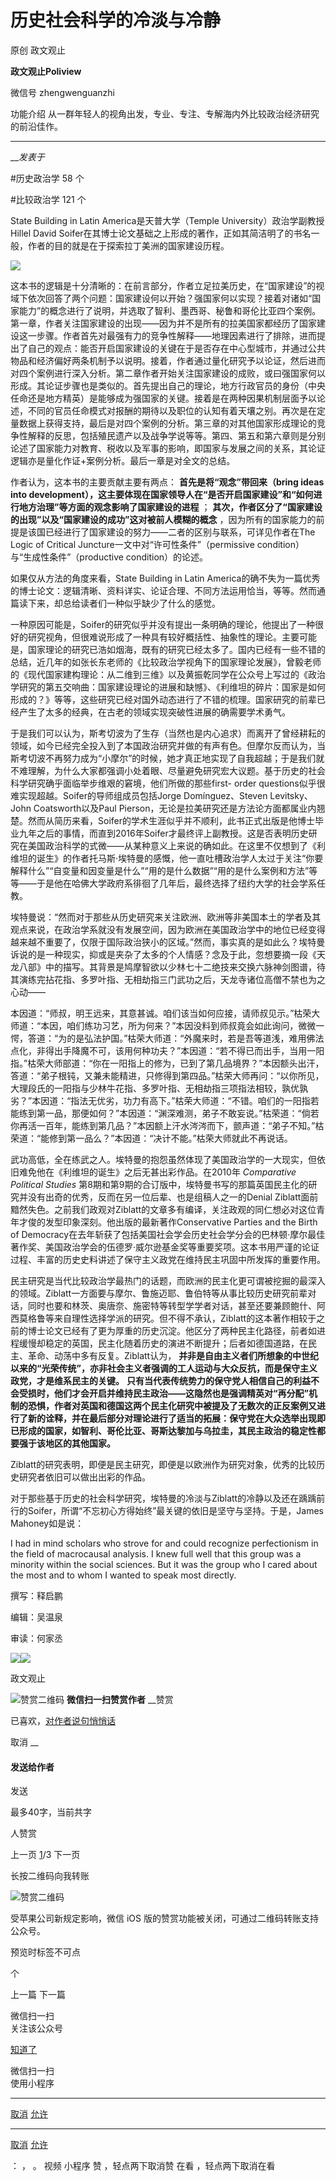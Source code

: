 

#  历史社会科学的冷淡与冷静

原创 政文观止 

**政文观止Poliview** 

微信号 zhengwenguanzhi

功能介绍 从一群年轻人的视角出发，专业、专注、专解海内外比较政治经济研究的前沿佳作。

____

___发表于_


#历史政治学 58 个

#比较政治学 121 个

State Building in Latin America是天普大学（Temple University）政治学副教授Hillel David
Soifer在其博士论文基础之上形成的著作，正如其简洁明了的书名一般，作者的目的就是在于探索拉丁美洲的国家建设历程。

  

![](/images/472/2.png)

  

这本书的逻辑是十分清晰的：在前言部分，作者立足拉美历史，在“国家建设”的视域下依次回答了两个问题：国家建设何以开始？强国家何以实现？接着对诸如“国家能力”的概念进行了说明，并选取了智利、墨西哥、秘鲁和哥伦比亚四个案例。第一章，作者关注国家建设的出现——因为并不是所有的拉美国家都经历了国家建设这一步骤。作者首先对最强有力的竞争性解释——地理因素进行了排除，进而提出了自己的观点：能否开启国家建设的关键在于是否存在中心型城市，并通过公共物品和经济偏好两条机制予以说明。接着，作者通过量化研究予以论证，然后进而对四个案例进行深入分析。第二章作者开始关注国家建设的成败，或曰强国家何以形成。其论证步骤也是类似的。首先提出自己的理论，地方行政官员的身份（中央任命还是地方精英）是能够成为强国家的关键。接着是在两种因果机制层面予以论述，不同的官员任命模式对报酬的期待以及职位的认知有着天壤之别。再次是在定量数据上获得支持，最后是对四个案例的分析。第三章的对其他国家形成理论的竞争性解释的反思，包括殖民遗产以及战争学说等等。第四、第五和第六章则是分别论述了国家能力对教育、税收以及军事的影响，即国家与发展之间的关系，其论证逻辑亦是量化作证+案例分析。最后一章是对全文的总结。  

  

作者认为，这本书的主要贡献主要有两点： **首先是将“观念”带回来（bring ideas into
development），这主要体现在国家领导人在“是否开启国家建设”和“如何进行地方治理”等方面的观念影响了国家建设的进程** ；
**其次，作者区分了“国家建设的出现”以及“国家建设的成功”这对被前人模糊的概念**
，因为所有的国家能力的前提是该国已经进行了国家建设的努力——二者的区别与联系，可详见作者在The Logic of Critical
Juncture一文中对“许可性条件”（permissive condition）与“生成性条件”（productive condition）的论述。

如果仅从方法的角度来看，State Building in Latin
America的确不失为一篇优秀的博士论文：逻辑清晰、资料详实、论证合理、不同方法运用恰当，等等。然而通篇读下来，却总给读者们一种似乎缺少了什么的感觉。

一种原因可能是，Soifer的研究似乎并没有提出一条明确的理论，他提出了一种很好的研究视角，但很难说形成了一种具有较好概括性、抽象性的理论。主要可能是，国家理论的研究已浩如烟海，既有的研究已经太多了。国内已经有一些不错的总结，近几年的如张长东老师的《比较政治学视角下的国家理论发展》，曾毅老师的《现代国家建构理论：从二维到三维》以及黄振乾同学在公众号上写过的《政治学研究的第五交响曲：国家建设理论的进展和缺憾》、《利维坦的碎片：国家是如何形成的？》等等，这些研究已经对国外动态进行了不错的梳理。国家研究的前辈已经产生了太多的经典，在古老的领域实现突破性进展的确需要学术勇气。

于是我们可以认为，斯考切波为了生存（当然也是内心追求）而离开了曾经耕耘的领域，如今已经完全投入到了本国政治研究并做的有声有色。但摩尔反而认为，当斯考切波不再努力成为“小摩尔”的时候，她才真正地实现了自我超越；于是我们就不难理解，为什么大家都强调小处着眼、尽量避免研究宏大议题。基于历史的社会科学研究确乎面临举步维艰的窘境，他们所做的那些first-
order questions似乎很难实现超越。Soifer的导师组成员包括Jorge Domínguez、Steven Levitsky、John
Coatsworth以及Paul
Pierson，无论是拉美研究还是方法论方面都属业内翘楚。然而从简历来看，Soifer的学术生涯似乎并不顺利，此书正式出版是他博士毕业九年之后的事情，而直到2016年Soifer才最终评上副教授。这是否表明历史研究在美国政治科学的式微——从某种意义上来说的确如此。在这里不仅想到了《利维坦的诞生》的作者托马斯·埃特曼的感慨，他一直吐槽政治学人太过于关注“你要解释什么”“自变量和因变量是什么”“用的是什么数据”“用的是什么案例和方法”等等——于是他在哈佛大学政府系徘徊了几年后，最终选择了纽约大学的社会学系任教。

埃特曼说：“然而对于那些从历史研究来关注欧洲、欧洲等非美国本土的学者及其观点来说，在政治学系就没有发展空间，因为欧洲在美国政治学中的地位已经变得越来越不重要了，仅限于国际政治狭小的区域。”然而，事实真的是如此么？埃特曼诉说的是一种现实，抑或是夹杂了太多的个人情感？念及于此，忽想要摘一段《天龙八部》中的描写。其背景是鸠摩智欲以少林七十二绝技来交换六脉神剑图谱，待其演练完拈花指、多罗叶指、无相劫指三门武功之后，天龙寺诸位高僧不禁也为之心动——

本因道：“师叔，明王远来，其意甚诚。咱们该当如何应接，请师叔见示。”枯荣大师道：“本因，咱们练功习艺，所为何来？”本因没料到师叔竟会如此询问，微微一愕，答道：“为的是弘法护国。”枯荣大师道：“外魔来时，若是吾等道浅，难用佛法点化，非得出手降魔不可，该用何种功夫？”本因道：“若不得已而出手，当用一阳指。”枯荣大师部道：“你在一阳指上的修为，已到了第几品境界？”本因额头出汗，答道：“弟子根钝，又兼未能精进，只修得到第四品。”枯荣大师再问：“以你所见，大理段氏的一阳指与少林牛花指、多罗叶指、无相劫指三项指法相较，孰优孰劣？”本因道：“指法无优劣，功力有高下。”枯荣大师道：“不错。咱们的一阳指若能练到第一品，那便如何？”本因道：“渊深难测，弟子不敢妄说。”枯荣道：“倘若你再活一百年，能练到第几品？”本因额上汗水涔涔而下，颤声道：“弟子不知。”枯荣道：“能修到第一品么？”本因道：“决计不能。”枯荣大师就此不再说话。

武功高低，全在练武之人。埃特曼的抱怨虽然体现了美国政治学的一大现实，但依旧难免他在《利维坦的诞生》之后无甚出彩作品。在2010年 _Comparative
Political Studies_
第8期和第9期的合订版中，埃特曼书写的那篇英国民主化的研究并没有出奇的优秀，反而在另一位后辈、也是组稿人之一的Denial
Ziblatt面前黯然失色。之前我们政观对Ziblatt的文章多有编译，关注政观的同仁想必对这位青年才俊的发型印象深刻。他出版的最新著作Conservative
Parties and the Birth of
Democracy在去年斩获了包括美国社会学会历史社会学分会的巴林顿·摩尔最佳著作奖、美国政治学会的伍德罗·威尔逊基金奖等重要奖项。这本书用严谨的论证过程、丰富的历史史料讲述了保守主义政党在维持民主巩固中所发挥的重要作用。

民主研究是当代比较政治学最热门的话题，而欧洲的民主化更可谓被挖掘的最深入的领域。Ziblatt一方面要与摩尔、鲁施迈耶、鲁伯特等从事比较历史研究前辈对话，同时也要和林茨、奥唐奈、施密特等转型学学者对话，甚至还要兼顾鲍什、阿西莫格鲁等来自理性选择学派的研究。但不得不承认，Ziblatt的这本著作相较于之前的博士论文已经有了更为厚重的历史沉淀。他区分了两种民主化路径，前者如进程缓慢却稳定的英国，民主化随着历史的演进不断提升；后者如德国道路，在民主、革命、动荡中多有反复。Ziblatt认为，
**并非是自由主义者们所想象的中世纪以来的“光荣传统”，亦非社会主义者强调的工人运动与大众反抗，而是保守主义政党，才是维系民主的关键。**
**只有当代表传统势力的保守党人相信自己的利益不会受损时，他们才会开启并维持民主政治——这隐然也是强调精英对“再分配”机制的恐惧，作者对英国和德国这两个民主化研究中被提及了无数次的正反案例又进行了新的诠释，并在最后部分对理论进行了适当的拓展：保守党在大众选举出现即已形成的国家，如智利、哥伦比亚、哥斯达黎加与乌拉圭，其民主政治的稳定性都要强于该地区的其他国家。**

Ziblatt的研究表明，即便是民主研究，即便是以欧洲作为研究对象，优秀的比较历史研究者依旧可以做出出彩的作品。

对于那些基于历史的社会科学研究，埃特曼的冷淡与Ziblatt的冷静以及还在踽踽前行的Soifer，所谓“不忘初心方得始终”最关键的依旧是坚守与坚持。于是，James
Mahoney如是说：

I had in mind scholars who strove for and could recognize perfectionism in the
field of macrocausal analysis. I knew full well that this group was a minority
within the social sciences. But it was the group who I cared about the most
and to whom I wanted to speak most directly.

撰写：释启鹏

编辑：吴温泉

审读：何家丞

![](/images/472/3.jpeg)![](/images/472/4.jpeg)

  



政文观止

![赞赏二维码]() **微信扫一扫赞赏作者** __赞赏

已喜欢，[对作者说句悄悄话](javascript:;)

取消 __

#### 发送给作者

发送

最多40字，当前共字

[](javascript:;) 人赞赏

上一页 [1](javascript:;)/3 下一页

长按二维码向我转账

![赞赏二维码]()

受苹果公司新规定影响，微信 iOS 版的赞赏功能被关闭，可通过二维码转账支持公众号。

预览时标签不可点



个

上一篇 下一篇



微信扫一扫  
关注该公众号

[知道了](javascript:;)

 微信扫一扫  
使用小程序

****

[取消](javascript:void\(0\);) [允许](javascript:void\(0\);)

****

[取消](javascript:void\(0\);) [允许](javascript:void\(0\);)

： ， 。 视频 小程序 赞 ，轻点两下取消赞 在看 ，轻点两下取消在看

